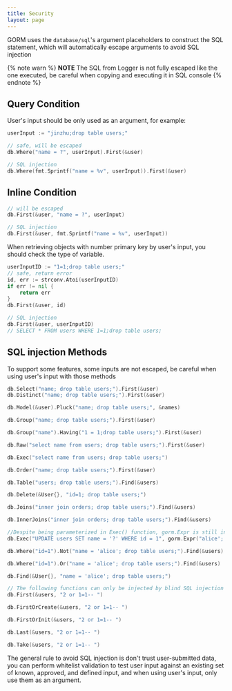 ```yaml
---
title: Security
layout: page
---
```


GORM uses the `database/sql`'s argument placeholders to construct the SQL statement, which will automatically escape arguments to avoid SQL injection

{% note warn %}
**NOTE** The SQL from Logger is not fully escaped like the one executed, be careful when copying and executing it in SQL console
{% endnote %}

## Query Condition

User's input should be only used as an argument, for example:

```go
userInput := "jinzhu;drop table users;"

// safe, will be escaped
db.Where("name = ?", userInput).First(&user)

// SQL injection
db.Where(fmt.Sprintf("name = %v", userInput)).First(&user)
```

## Inline Condition

```go
// will be escaped
db.First(&user, "name = ?", userInput)

// SQL injection
db.First(&user, fmt.Sprintf("name = %v", userInput))
```

When retrieving objects with number primary key by user's input, you should check the type of variable.

```go
userInputID := "1=1;drop table users;"
// safe, return error
id, err := strconv.Atoi(userInputID)
if err != nil {
    return err
}
db.First(&user, id)

// SQL injection
db.First(&user, userInputID)
// SELECT * FROM users WHERE 1=1;drop table users;
```

## SQL injection Methods

To support some features, some inputs are not escaped, be careful when using user's input with those methods

```go
db.Select("name; drop table users;").First(&user)
db.Distinct("name; drop table users;").First(&user)

db.Model(&user).Pluck("name; drop table users;", &names)

db.Group("name; drop table users;").First(&user)

db.Group("name").Having("1 = 1;drop table users;").First(&user)

db.Raw("select name from users; drop table users;").First(&user)

db.Exec("select name from users; drop table users;")

db.Order("name; drop table users;").First(&user)

db.Table("users; drop table users;").Find(&users)

db.Delete(&User{}, "id=1; drop table users;")

db.Joins("inner join orders; drop table users;").Find(&users)

db.InnerJoins("inner join orders; drop table users;").Find(&users)

//Despite being parameterized in Exec() function, gorm.Expr is still injectable
db.Exec("UPDATE users SET name = '?' WHERE id = 1", gorm.Expr("alice'; drop table users;-- "))

db.Where("id=1").Not("name = 'alice'; drop table users;").Find(&users)

db.Where("id=1").Or("name = 'alice'; drop table users;").Find(&users)

db.Find(&User{}, "name = 'alice'; drop table users;")

// The following functions can only be injected by blind SQL injection methods
db.First(&users, "2 or 1=1-- ")

db.FirstOrCreate(&users, "2 or 1=1-- ")

db.FirstOrInit(&users, "2 or 1=1-- ")

db.Last(&users, "2 or 1=1-- ")

db.Take(&users, "2 or 1=1-- ")
```

The general rule to avoid SQL injection is don't trust user-submitted data, you can perform whitelist validation to test user input against an existing set of known, approved, and defined input, and when using user's input, only use them as an argument.
